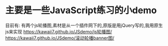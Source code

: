 # 主要是一些JavaScript练习的小demo
目前有:
有两个js轮播图,素材是从一个插件网下的,原版是用jQuery写的,我用原生js来实现
https://kawaii7.github.io/JSdemo/js轮播图/
https://kawaii7.github.io/JSdemo/滚动轮播banner图/
